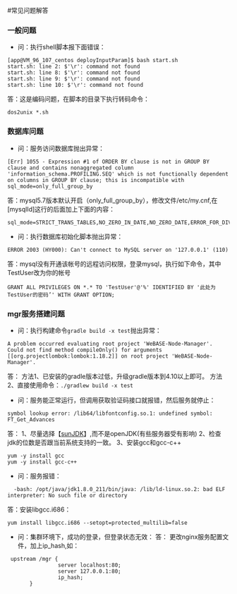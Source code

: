 #常见问题解答

### 一般问题
* 问：执行shell脚本报下面错误：
```
[app@VM_96_107_centos deployInputParam]$ bash start.sh
start.sh: line 2: $'\r': command not found
start.sh: line 8: $'\r': command not found
start.sh: line 9: $'\r': command not found
start.sh: line 10: $'\r': command not found
```
答：这是编码问题，在脚本的目录下执行转码命令：
```shell
dos2unix *.sh
```


### 数据库问题
* 问：服务访问数据库抛出异常：
```
[Err] 1055 - Expression #1 of ORDER BY clause is not in GROUP BY clause and contains nonaggregated column 'information_schema.PROFILING.SEQ' which is not functionally dependent on columns in GROUP BY clause; this is incompatible with sql_mode=only_full_group_by
```
答：mysql5.7版本默认开启（only_full_group_by），修改文件/etc/my.cnf,在[mysqlId]这行的后面加上下面的内容：
```
sql_mode=STRICT_TRANS_TABLES,NO_ZERO_IN_DATE,NO_ZERO_DATE,ERROR_FOR_DIVISION_BY_ZERO,NO_AUTO_CREATE_USER,NO_ENGINE_SUBSTITUTION
```

* 问：执行数据库初始化脚本抛出异常：
```
ERROR 2003 (HY000): Can't connect to MySQL server on '127.0.0.1' (110)
```
答：mysql没有开通该帐号的远程访问权限，登录mysql，执行如下命令，其中TestUser改为你的帐号
```
GRANT ALL PRIVILEGES ON *.* TO 'TestUser'@'%' IDENTIFIED BY '此处为TestUser的密码’' WITH GRANT OPTION;
```



### mgr服务搭建问题
* 问：执行构建命令`gradle build -x test`抛出异常：
```
A problem occurred evaluating root project 'WeBASE-Node-Manager'.
Could not find method compileOnly() for arguments [[org.projectlombok:lombok:1.18.2]] on root project 'WeBASE-Node-Manager'.
```
答：
方法1、已安装的gradle版本过低，升级gradle版本到4.10以上即可。
方法2、直接使用命令：`./gradlew build -x test`


* 问：服务能正常运行，但调用获取验证码接口就报错，然后服务就停止：
```
symbol lookup error: /lib64/libfontconfig.so.1: undefined symbol: FT_Get_Advances
```
答：
1、尽量选择【[sunJDK](https://www.oracle.com/technetwork/java/javase/downloads/jdk8-downloads-2133151.html)】,而不是openJDK(有些服务器受有影响)
2、检查jdk的位数是否跟当前系统支持的一致。
3、安装gcc和gcc-c++
```
yum -y install gcc
yum -y install gcc-c++
```

* 问：服务报错：
```
  -bash: /opt/java/jdk1.8.0_211/bin/java: /lib/ld-linux.so.2: bad ELF interpreter: No such file or directory
```
答：安装libgcc.i686：
```
yum install libgcc.i686 --setopt=protected_multilib=false
```

* 问：集群环境下，成功的登录，但登录状态无效：
答：
更改nginx服务配置文件，加上ip_hash,如：
```
 upstream /mgr { 
                server localhost:80; 
                server 127.0.0.1:80;
                ip_hash;
       }
```
